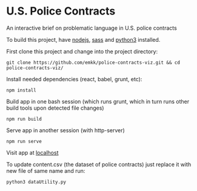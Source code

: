 # U.S. Police Contracts
An interactive brief on problematic language in U.S. police contracts

To build this project, have [nodejs](https://nodejs.org), [sass](http://sass-lang.com/install) and [python3](https://www.python.org/download/releases/3.0/) installed.

First clone this project and change into the project directory:

`git clone https://github.com/emkk/police-contracts-viz.git && cd police-contracts-viz/`

Install needed dependencies (react, babel, grunt, etc):

`npm install`

Build app in one bash session (which runs grunt, which in turn runs other build tools upon detected file changes)

`npm run build`

Serve app in another session (with http-server)

`npm run serve`

Visit app at [localhost](http://localhost:8080)

To update content.csv (the dataset of police contracts) just replace it with new file of same name and run:

`python3 dataUtility.py`
